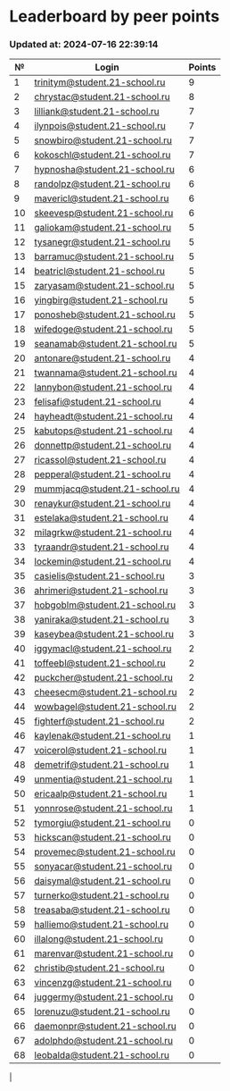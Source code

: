 # Leaderboard by peer points

### Updated at: 2024-07-16 22:39:14

| № | Login | Points |
|---|-------|--------|
|1|trinitym@student.21-school.ru|9|
|2|chrystac@student.21-school.ru|8|
|3|lilliank@student.21-school.ru|7|
|4|ilynpois@student.21-school.ru|7|
|5|snowbiro@student.21-school.ru|7|
|6|kokoschl@student.21-school.ru|7|
|7|hypnosha@student.21-school.ru|6|
|8|randolpz@student.21-school.ru|6|
|9|mavericl@student.21-school.ru|6|
|10|skeevesp@student.21-school.ru|6|
|11|galiokam@student.21-school.ru|5|
|12|tysanegr@student.21-school.ru|5|
|13|barramuc@student.21-school.ru|5|
|14|beatricl@student.21-school.ru|5|
|15|zaryasam@student.21-school.ru|5|
|16|yingbirg@student.21-school.ru|5|
|17|ponosheb@student.21-school.ru|5|
|18|wifedoge@student.21-school.ru|5|
|19|seanamab@student.21-school.ru|5|
|20|antonare@student.21-school.ru|4|
|21|twannama@student.21-school.ru|4|
|22|lannybon@student.21-school.ru|4|
|23|felisafi@student.21-school.ru|4|
|24|hayheadt@student.21-school.ru|4|
|25|kabutops@student.21-school.ru|4|
|26|donnettp@student.21-school.ru|4|
|27|ricassol@student.21-school.ru|4|
|28|pepperal@student.21-school.ru|4|
|29|mummjacq@student.21-school.ru|4|
|30|renaykur@student.21-school.ru|4|
|31|estelaka@student.21-school.ru|4|
|32|milagrkw@student.21-school.ru|4|
|33|tyraandr@student.21-school.ru|4|
|34|lockemin@student.21-school.ru|4|
|35|casielis@student.21-school.ru|3|
|36|ahrimeri@student.21-school.ru|3|
|37|hobgoblm@student.21-school.ru|3|
|38|yaniraka@student.21-school.ru|3|
|39|kaseybea@student.21-school.ru|3|
|40|iggymacl@student.21-school.ru|2|
|41|toffeebl@student.21-school.ru|2|
|42|puckcher@student.21-school.ru|2|
|43|cheesecm@student.21-school.ru|2|
|44|wowbagel@student.21-school.ru|2|
|45|fighterf@student.21-school.ru|2|
|46|kaylenak@student.21-school.ru|1|
|47|voicerol@student.21-school.ru|1|
|48|demetrif@student.21-school.ru|1|
|49|unmentia@student.21-school.ru|1|
|50|ericaalp@student.21-school.ru|1|
|51|yonnrose@student.21-school.ru|1|
|52|tymorgiu@student.21-school.ru|0|
|53|hickscan@student.21-school.ru|0|
|54|provemec@student.21-school.ru|0|
|55|sonyacar@student.21-school.ru|0|
|56|daisymal@student.21-school.ru|0|
|57|turnerko@student.21-school.ru|0|
|58|treasaba@student.21-school.ru|0|
|59|halliemo@student.21-school.ru|0|
|60|illalong@student.21-school.ru|0|
|61|marenvar@student.21-school.ru|0|
|62|christib@student.21-school.ru|0|
|63|vincenzg@student.21-school.ru|0|
|64|juggermy@student.21-school.ru|0|
|65|lorenuzu@student.21-school.ru|0|
|66|daemonpr@student.21-school.ru|0|
|67|adolphdo@student.21-school.ru|0|
|68|leobalda@student.21-school.ru|0|
|

